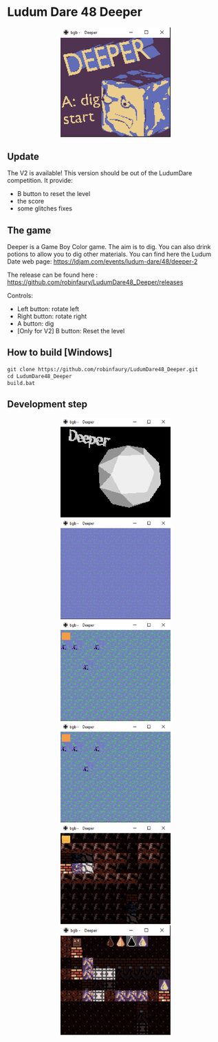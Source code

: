 # Ludum Dare 48 Deeper

<div style="text-align:center"><img src="./images/LD48_game.gif" width="256"></img></div>

## Update
The V2 is available!
This version should be out of the LudumDare competition. It provide:
 - B button to reset the level
 - the score
 - some glitches fixes

## The game
Deeper is a Game Boy Color game. The aim is to dig. You can also drink potions to allow you to dig other materials.
You can find here the Ludum Date web page: https://ldjam.com/events/ludum-dare/48/deeper-2

The release can be found here : https://github.com/robinfaury/LudumDare48_Deeper/releases

Controls:
 - Left button: rotate left
 - Right button: rotate right
 - A button: dig
 - [Only for V2] B button: Reset the level

## How to build [Windows]

```shell
git clone https://github.com/robinfaury/LudumDare48_Deeper.git
cd LudumDare48_Deeper
build.bat
```

## Development step

<div style="text-align:center"><img src="./images/LD48_01.gif" width="256"></img></div>
<div style="text-align:center"><img src="./images/LD48_02.gif" width="256"></img></div>
<div style="text-align:center"><img src="./images/LD48_03.gif" width="256"></img></div>
<div style="text-align:center"><img src="./images/LD48_04.gif" width="256"></img></div>
<div style="text-align:center"><img src="./images/LD48_05.gif" width="256"></img></div>
<div style="text-align:center"><img src="./images/LD48_06.gif" width="256"></img></div>
